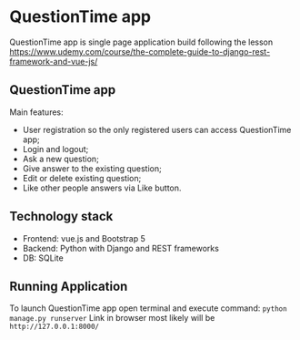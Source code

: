 # QuestionTime app

QuestionTime app is single page application build following the lesson 
https://www.udemy.com/course/the-complete-guide-to-django-rest-framework-and-vue-js/

## QuestionTime app
Main features:
- User registration so the only registered users can access QuestionTime app;
- Login and logout;
- Ask a new question;
- Give answer to the existing question;
- Edit or delete existing question;
- Like other people answers via Like button.

## Technology stack
- Frontend: vue.js and Bootstrap 5
- Backend: Python with Django and REST frameworks
- DB: SQLite

## Running Application

To launch QuestionTime app open terminal and execute command: `python manage.py runserver`
Link in browser most likely will be `http://127.0.0.1:8000/`
